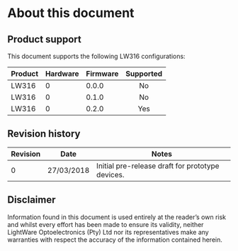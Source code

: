 <!-- ![alt text](images/company_logo_big.png "LightWare logo") -->

# About this document

## Product support
This document supports the following LW316 configurations:

|Product|Hardware|Firmware|Supported|
|----|--------|--------|:-------:|
|LW316|0       |0.0.0   |No      |
|LW316|0       |0.1.0   |No      |
|LW316|0       |0.2.0   |Yes     |

## Revision history

|Revision|Date|Notes|
|---|---|---|
| 0 | 27/03/2018 | Initial pre-release draft for prototype devices. |


## Disclaimer

Information found in this document is used entirely at the reader’s own risk and whilst every effort has been made to
ensure its validity, neither LightWare Optoelectronics (Pty) Ltd nor its representatives make any warranties with respect
the accuracy of the information contained herein.





